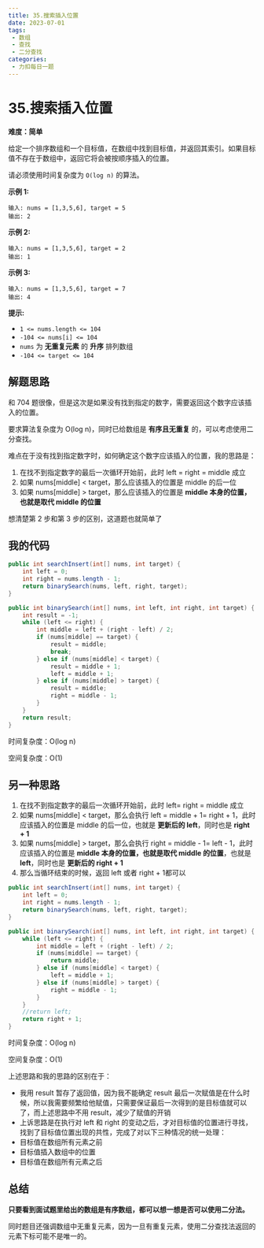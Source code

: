 ```yaml
---
title: 35.搜索插入位置
date: 2023-07-01
tags: 
 - 数组
 - 查找
 - 二分查找
categories:
 - 力扣每日一题
---
```


# 35.搜索插入位置

**难度：简单**

给定一个排序数组和一个目标值，在数组中找到目标值，并返回其索引。如果目标值不存在于数组中，返回它将会被按顺序插入的位置。

请必须使用时间复杂度为 `O(log n)` 的算法。

**示例 1:**

```
输入: nums = [1,3,5,6], target = 5
输出: 2
```

**示例 2:**

```
输入: nums = [1,3,5,6], target = 2
输出: 1
```

**示例 3:**

```
输入: nums = [1,3,5,6], target = 7
输出: 4
```

**提示:**

- `1 <= nums.length <= 104`
- `-104 <= nums[i] <= 104`
- `nums` 为 **无重复元素** 的 **升序** 排列数组
- `-104 <= target <= 104`

## 解题思路

和 704 题很像，但是这次是如果没有找到指定的数字，需要返回这个数字应该插入的位置。

要求算法复杂度为 O(log n)，同时已给数组是 **有序且无重复** 的，可以考虑使用二分查找。

难点在于没有找到指定数字时，如何确定这个数字应该插入的位置，我的思路是：

1. 在找不到指定数字的最后一次循环开始前，此时 left = right = middle 成立
2. 如果 nums[middle] < target，那么应该插入的位置是 middle 的后一位
3. 如果 nums[middle] > target，那么应该插入的位置是 **middle 本身的位置，也就是取代 middle 的位置**

想清楚第 2 步和第 3 步的区别，这道题也就简单了

## 我的代码

```java
public int searchInsert(int[] nums, int target) {
    int left = 0;
    int right = nums.length - 1;
    return binarySearch(nums, left, right, target);
}

public int binarySearch(int[] nums, int left, int right, int target) {
    int result = -1;
    while (left <= right) {
        int middle = left + (right - left) / 2;
        if (nums[middle] == target) {
            result = middle;
            break;
        } else if (nums[middle] < target) {
            result = middle + 1;
            left = middle + 1;
        } else if (nums[middle] > target) {
            result = middle;
            right = middle - 1;
        }
    }
    return result;
}
```

时间复杂度：O(log n)

空间复杂度：O(1)

## 另一种思路

1. 在找不到指定数字的最后一次循环开始前，此时 left= right = middle 成立
2. 如果 nums[middle] < target，那么会执行 left = middle + 1= right + 1，此时应该插入的位置是 middle 的后一位，也就是 **更新后的 left**，同时也是 **right + 1**
3. 如果 nums[middle] > target，那么会执行 right = middle - 1= left - 1，此时应该插入的位置是  **middle 本身的位置，也就是取代 middle 的位置**，也就是 **left**，同时也是 **更新后的 right + 1**
4. 那么当循环结束的时候，返回 left 或者 right + 1都可以

```java
public int searchInsert(int[] nums, int target) {
    int left = 0;
    int right = nums.length - 1;
    return binarySearch(nums, left, right, target);
}

public int binarySearch(int[] nums, int left, int right, int target) {
    while (left <= right) {
        int middle = left + (right - left) / 2;
        if (nums[middle] == target) {
            return middle;
        } else if (nums[middle] < target) {
            left = middle + 1;
        } else if (nums[middle] > target) {
            right = middle - 1;
        }
    }
    //return left;
    return right + 1;
}
```

时间复杂度：O(log n)

空间复杂度：O(1)

上述思路和我的思路的区别在于：

- 我用 result 暂存了返回值，因为我不能确定 result 最后一次赋值是在什么时候，所以我需要频繁给他赋值，只需要保证最后一次得到的是目标值就可以了，而上述思路中不用 result，减少了赋值的开销
-  上诉思路是在执行对 left 和 right 的变动之后，才对目标值的位置进行寻找，找到了目标值位置出现的共性，完成了对以下三种情况的统一处理：
  - 目标值在数组所有元素之前
  - 目标值插入数组中的位置
  - 目标值在数组所有元素之后

## 总结

**只要看到面试题里给出的数组是有序数组，都可以想一想是否可以使用二分法。**

同时题目还强调数组中无重复元素，因为一旦有重复元素，使用二分查找法返回的元素下标可能不是唯一的。
